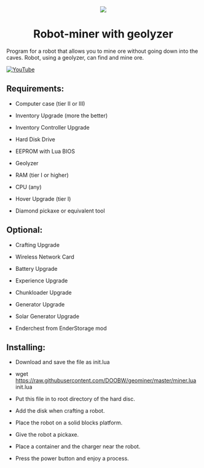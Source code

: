 <a name="start">
<center><img src="https://i.imgur.com/lVIijDy.png" />
<h1>Robot-miner with geolyzer</h1>
</center>

Program for a robot that allows you to mine ore without going down into the caves. Robot, using a geolyzer, can find and mine ore.

<a href="https://www.youtube.com/embed/fXvMzKBADLc"><img src="https://i.imgur.com/aNy3HYF.png" border="0" alt="YouTube"></a>

<h2>Requirements:</h2>

* Computer case (tier II or III)

* Inventory Upgrade (more the better)

* Inventory Controller Upgrade

* Hard Disk Drive

* EEPROM with Lua BIOS

* Geolyzer

* RAM (tier I or higher)

* CPU (any)

* Hover Upgrade (tier I)

* Diamond pickaxe or equivalent tool


<h2>Optional:</h2>

* Crafting Upgrade

* Wireless Network Card

* Battery Upgrade

* Experience Upgrade

* Chunkloader Upgrade

* Generator Upgrade

* Solar Generator Upgrade

* Enderchest from EnderStorage mod


<h2>Installing:</h2>

* Download and save the file as init.lua

* wget https://raw.githubusercontent.com/DOOBW/geominer/master/miner.lua init.lua

* Put this file in to root directory of the hard disc.

* Add the disk when crafting a robot.

* Place the robot on a solid blocks platform.

* Give the robot a pickaxe.

* Place a container and the charger near the robot.

* Press the power button and enjoy a process.
